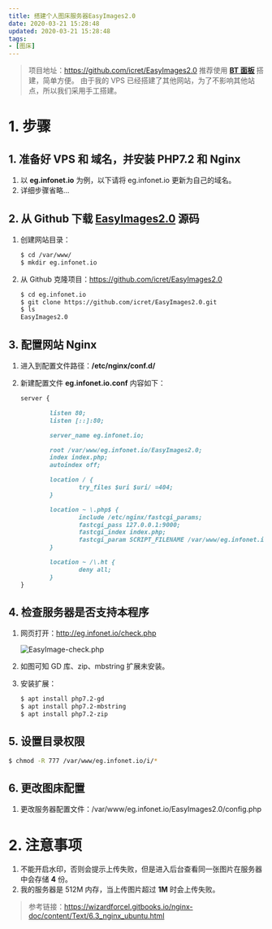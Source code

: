 ```yaml
---
title: 搭建个人图床服务器EasyImages2.0
date: 2020-03-21 15:28:48
updated: 2020-03-21 15:28:48
tags:
- [图床]
---
```


> 项目地址：<https://github.com/icret/EasyImages2.0>
> 推荐使用 [**BT 面板**](https://bt.cn/download/linux.html) 搭建，简单方便。
> 由于我的 VPS 已经搭建了其他网站，为了不影响其他站点，所以我们采用手工搭建。

# 1. 步骤

## 1. 准备好 VPS 和 域名，并安装 PHP7.2 和 Nginx

1. 以 **eg.infonet.io** 为例，以下请将 eg.infonet.io 更新为自己的域名。
2. 详细步骤省略...

## 2. 从 Github 下载 [**EasyImages2.0**](https://github.com/icret/EasyImages2.0) 源码

1. 创建网站目录：

   ```bash
   $ cd /var/www/
   $ mkdir eg.infonet.io
   ```

2. 从 Github 克隆项目：<https://github.com/icret/EasyImages2.0>

   ```bash
   $ cd eg.infonet.io
   $ git clone https://github.com/icret/EasyImages2.0.git
   $ ls
   EasyImages2.0
   ```
   
   <!--more-->

## 3. 配置网站 Nginx

1. 进入到配置文件路径：**/etc/nginx/conf.d/**
2. 新建配置文件 **eg.infonet.io.conf** 内容如下：

   ```markdown
   server {
   
           listen 80;
           listen [::]:80;
   
           server_name eg.infonet.io;
   
           root /var/www/eg.infonet.io/EasyImages2.0;
           index index.php;
           autoindex off;
   
           location / {
                   try_files $uri $uri/ =404;
           }
   
           location ~ \.php$ {
                   include /etc/nginx/fastcgi_params;
                   fastcgi_pass 127.0.0.1:9000;
                   fastcgi_index index.php;
                   fastcgi_param SCRIPT_FILENAME /var/www/eg.infonet.io/EasyImages2.0/$fastcgi_script_name;
           }
   
           location ~ /\.ht {
                   deny all;
           }
   }
   ```

## 4. 检查服务器是否支持本程序

1. 网页打开：<http://eg.infonet.io/check.php>

   ![EasyImage-check.php](https://img.infonet.io/i/2020/03/08/nvylxa.png)

2. 如图可知 GD 库、zip、mbstring 扩展未安装。
3. 安装扩展：

   ```bash
   $ apt install php7.2-gd
   $ apt install php7.2-mbstring
   $ apt install php7.2-zip
   ```

## 5. 设置目录权限

```bash
$ chmod -R 777 /var/www/eg.infonet.io/i/*
```

## 6. 更改图床配置

1. 更改服务器配置文件：/var/www/eg.infonet.io/EasyImages2.0/config.php

# 2. 注意事项

1. 不能开启水印，否则会提示上传失败，但是进入后台查看同一张图片在服务器中会存储 **4** 份。
2. 我的服务器是 512M 内存，当上传图片超过 **1M** 时会上传失败。

> 参考链接：<https://wizardforcel.gitbooks.io/nginx-doc/content/Text/6.3_nginx_ubuntu.html>
